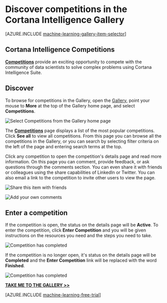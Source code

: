 <properties
    pageTitle="Cortana Intelligence Gallery competitions | Microsoft Azure"
    description="Discover competitions in the Cortana Intelligence Gallery."
    services="machine-learning"
    documentationCenter=""
    authors="garyericson"
    manager="jhubbard"
    editor="cgronlun"/>

<tags
    ms.service="machine-learning"
    ms.workload="data-services"
    ms.tgt_pltfrm="na"
    ms.devlang="na"
    ms.topic="article"
    ms.date="10/13/2016"
    ms.author="roopalik;garye"/>


# <a name="discover-competitions-in-the-cortana-intelligence-gallery"></a>Discover competitions in the Cortana Intelligence Gallery

[AZURE.INCLUDE [machine-learning-gallery-item-selector](../../includes/machine-learning-gallery-item-selector.md)]

## <a name="cortana-intelligence-competitions"></a>Cortana Intelligence Competitions

**[Competitions](https://gallery.cortanaintelligence.com/competitions)** provide an exciting opportunity to compete with the community of data scientists to solve complex problems using Cortana Intelligence Suite.

## <a name="discover"></a>Discover

  To browse for competitions in the Gallery, open the [Gallery](http://gallery.cortanaintelligence.com), point your mouse to **More** at the top of the Gallery home page, and select **Competitions**.

![Select Competitions from the Gallery home page](media/machine-learning-gallery-competitions/select-competitions-in-gallery.png)

 The **[Competitions](https://gallery.cortanaintelligence.com/competitions)**
 page displays a list of the most popular competitions.
Click **See all** to view all competitions.
From this page you can browse all the competitions in the Gallery, or you can search by selecting filter criteria on the left of the page and entering search terms at the top.

 Click any competition to open the competition's details page and read more information. On this page you can comment, provide feedback, or ask questions through the comments section. You can even share it with friends or colleagues using the share capabilities of LinkedIn or Twitter. You can also email a link to the competition to invite other users to view the page.

![Share this item with friends](media\machine-learning-gallery-how-to-use-contribute-publish\share-links.png)

![Add your own comments](media\machine-learning-gallery-how-to-use-contribute-publish\comments.png)

## <a name="enter-a-competition"></a>Enter a competition

If the competition is open, the status on the details page will be **Active**. To enter the competition, click **Enter Competition** and you will be given instructions on the resources you need and the steps you need to take.

![Competition has completed](media\machine-learning-gallery-competitions\open-competition.png)

If the competition is no longer open, it's status on the details page will be **Completed** and the **Enter Competition** link will be replaced with the word **Finished**.

![Competition has completed](media\machine-learning-gallery-competitions\completed-competition.png)


**[TAKE ME TO THE GALLERY >>](http://gallery.cortanaintelligence.com)**

[AZURE.INCLUDE [machine-learning-free-trial](../../includes/machine-learning-free-trial.md)]
